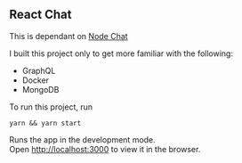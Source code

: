 ## React Chat

This is dependant on [Node Chat](https://github.com/jnav24/node-chat)

I built this project only to get more familiar with the following:

- GraphQL
- Docker
- MongoDB

To run this project, run

```
yarn && yarn start
```

Runs the app in the development mode.<br />
Open [http://localhost:3000](http://localhost:3000) to view it in the browser.
